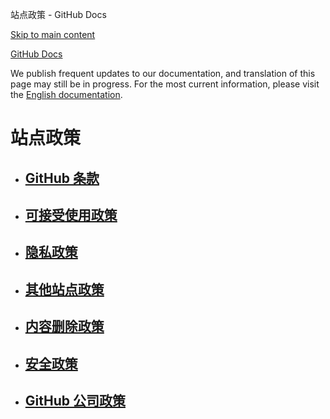 站点政策 - GitHub Docs

[Skip to main content](#main-content)

[](/zh)[GitHub Docs](/zh)

We publish frequent updates to our documentation, and translation of this page may still be in progress. For the most current information, please visit the [English documentation](/en).

站点政策
==========

* [GitHub 条款](/zh/site-policy/github-terms)
  ----------

* [可接受使用政策](/zh/site-policy/acceptable-use-policies)
  ----------

* [隐私政策](/zh/site-policy/privacy-policies)
  ----------

* [其他站点政策](/zh/site-policy/other-site-policies)
  ----------

* [内容删除政策](/zh/site-policy/content-removal-policies)
  ----------

* [安全政策](/zh/site-policy/security-policies)
  ----------

* [GitHub 公司政策](/zh/site-policy/github-company-policies)
  ----------
